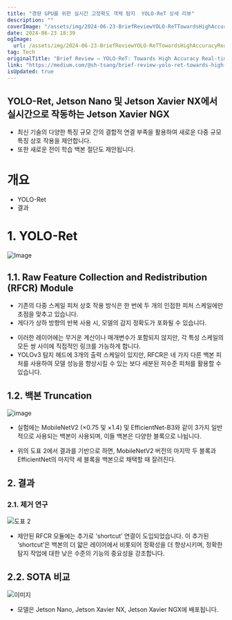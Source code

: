 ```yaml
---
title: "경량 GPU를 위한 실시간 고정확도 객체 탐지  YOLO-ReT 상세 리뷰"
description: ""
coverImage: "/assets/img/2024-06-23-BriefReviewYOLO-ReTTowardsHighAccuracyReal-timeObjectDetectiononEdgeGPUs_0.png"
date: 2024-06-23 18:39
ogImage:
  url: /assets/img/2024-06-23-BriefReviewYOLO-ReTTowardsHighAccuracyReal-timeObjectDetectiononEdgeGPUs_0.png
tag: Tech
originalTitle: "Brief Review — YOLO-ReT: Towards High Accuracy Real-time Object Detection on Edge GPUs"
link: "https://medium.com/@sh-tsang/brief-review-yolo-ret-towards-high-accuracy-real-time-object-detection-on-edge-gpus-015baf211e62"
isUpdated: true
---
```


## YOLO-Ret, Jetson Nano 및 Jetson Xavier NX에서 실시간으로 작동하는 Jetson Xavier NGX

- 최신 기술의 다양한 특징 규모 간의 결합적 연결 부족을 활용하여 새로운 다중 규모 특징 상호 작용을 제안합니다.
- 또한 새로운 전이 학습 백본 절단도 제안됩니다.

# 개요

- YOLO-Ret
- 결과

<div class="content-ad"></div>

# 1. YOLO-Ret

![Image](/assets/img/2024-06-23-BriefReviewYOLO-ReTTowardsHighAccuracyReal-timeObjectDetectiononEdgeGPUs_0.png)

## 1.1. Raw Feature Collection and Redistribution (RFCR) Module

- 기존의 다중 스케일 피처 상호 작용 방식은 한 번에 두 개의 인접한 피처 스케일에만 초점을 맞추고 있습니다.
- 게다가 상하 방향의 반복 사용 시, 모델의 감지 정확도가 포화될 수 있습니다.

<div class="content-ad"></div>

- 이러한 레이어에는 무거운 계산이나 매개변수가 포함되지 않지만, 각 특성 스케일의 모든 쌍 사이에 직접적인 링크를 가능하게 합니다.
- YOLOv3 탐지 헤드에 3개의 출력 스케일이 있지만, RFCR은 네 가지 다른 백본 피처를 사용하여 모델 성능을 향상시킬 수 있는 보다 세분된 저수준 피처를 활용할 수 있습니다.

## 1.2. 백본 Truncation

![image](/assets/img/2024-06-23-BriefReviewYOLO-ReTTowardsHighAccuracyReal-timeObjectDetectiononEdgeGPUs_1.png)

- 실험에는 MobileNetV2 (×0.75 및 ×1.4) 및 EfficientNet-B3와 같이 3가지 일반적으로 사용되는 백본이 사용되며, 이들 백본은 다양한 블록으로 나뉩니다.

<div class="content-ad"></div>

- 위의 도표 2에서 결과를 기반으로 하면, MobileNetV2 버전의 마지막 두 블록과 EfficientNet의 마지막 세 블록을 백본으로 채택할 때 잘려진다.

## 2. 결과

### 2.1. 제거 연구

![도표 2](/assets/img/2024-06-23-BriefReviewYOLO-ReTTowardsHighAccuracyReal-timeObjectDetectiononEdgeGPUs_2.png)

<div class="content-ad"></div>

- 제안된 RFCR 모듈에는 추가로 ’shortcut’ 연결이 도입되었습니다. 이 추가된 ‘shortcut’은 백본의 더 얇은 레이어에서 비롯되어 정확성을 더 향상시키며, 정확한 탐지 작업에 대한 낮은 수준의 기능의 중요성을 강조합니다.

## 2.2. SOTA 비교

![이미지](/assets/img/2024-06-23-BriefReviewYOLO-ReTTowardsHighAccuracyReal-timeObjectDetectiononEdgeGPUs_3.png)

- 모델은 Jetson Nano, Jetson Xavier NX, Jetson Xavier NGX에 배포됩니다.
